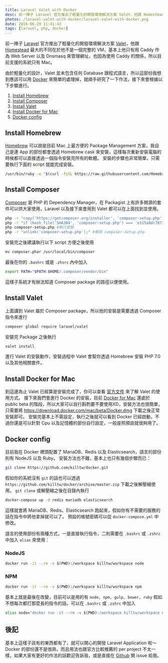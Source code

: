 ```yaml
---
title: Laravel Valet with Docker
desc: 前一陣子 Laravel 官方推出了輕量化的開發環境解決方案 Valet，他跟 Homestead 最大的不同在於他不是一個完整的 VM，基本上他只有用 Caddy 作為 Web Server 以及 Dnsmasq 來管理網址，也因為使用 Caddy 的關係，所以目前支援的系統只有 Mac。
photos: /laravel-valet-with-docker/laravel-valet-with-docker.png
date: 2016-06-29 11:41:43
tags: [laravel, php, docker]
---
```


前一陣子 [Laravel](https://laravel.com/) 官方推出了輕量化的開發環境解決方案 [Valet](https://laravel.com/docs/master/valet)，他跟 [Homestead](https://laravel.com/docs/master/homestead) 最大的不同在於他不是一個完整的 VM，基本上他只有用 Caddy 作為 Web Server 以及 Dnsmasq 來管理網址，也因為使用 Caddy 的關係，所以目前支援的系統只有 Mac。

<!-- more -->

由於輕量化的設計，Valet 並未包含任何 Database 跟程式語言，所以這部份我想到應該可以用 [Docker](https://www.docker.com/) 來簡單的處理掉，就順手研究了一下作法，接下來會根據以下步驟進行。

1. [Install Homebrew](#install-homebrew)
2. [Install Composer](#install-composer)
2. [Install Valet](#install-valet)
3. [Install Docker for Mac](#install-docker-for-mac)
4. [Docker config](#docker-config)

## <a id="install-homebrew"></a>Install Homebrew
[Homebrew](http://brew.sh/) 可以說是目前 Mac 上最方便的 Package Management 方案，我自己是連 App 的部份都會透過 Homebrew cask 來安裝，這樣每次重新安裝電腦的時候都可以直接透過一個指令安裝完所有的軟體。
安裝的步驟也非常簡單，只需要執行下面的 script 就能完成安裝。
```bash
/usr/bin/ruby -e "$(curl -fsSL https://raw.githubusercontent.com/Homebrew/install/master/install)"
```

## <a id="install-composer"></a>Install Composer
[Composer](https://getcomposer.org/) 是 PHP 的 Dependency Manager，在 Packagist 上有許多開源的套件可以供大家使用，Laravel 以及接下來會用到 Valet 都可以在上面找到並使用。
```bash
php -r "copy('https://getcomposer.org/installer', 'composer-setup.php');" #下載 Composer Setup script
php -r "if (hash_file('SHA384', 'composer-setup.php') === 'e115a8dc7871f15d853148a7fbac7da27d6c0030b848d9b3dc09e2a0388afed865e6a3d6b3c0fad45c48e2b5fc1196ae') { echo 'Installer verified'; } else { echo 'Installer corrupt'; unlink('composer-setup.php'); } echo PHP_EOL;" #驗證 SHA-384
php composer-setup.php #執行安裝
php -r "unlink('composer-setup.php');" #移除 composer-setup.php
```
安裝完之後建議執行以下 script 方便之後使用
```bash
mv composer.phar /usr/local/bin/composer
```
最後在你的 `.bashrc` 或是 `.zhsrc` 內中加入
```bash
export PATH="$PATH:$HOME/.composer/vendor/bin"
```
這樣子系統才有辦法知道 Composer package 的路徑以便使用。

## <a id="install-valet"></a>Install Valet
上面講到 Valet 屬於 Composer package，所以他的安裝是需要透過 Composer 指令來進行
```bash
composer global require laravel/valet
```
安裝完 Package 之後執行
```bash
valet install
```
進行 Valet 的安裝動作，安裝過程中 Valet 會幫你透過 Homebrew 安裝 PHP 7.0 以及其他相關套件。

## <a id="install-docker-for-mac"></a>Install Docker for Mac
到這邊為止 Valet 已經算是安裝完成了，你可以查看 [官方文件](https://laravel.com/docs/master/valet) 來了解 Valet 的使用方式。
接下來我們會進行 Docker 的安裝，目前 [Docker for Mac](https://docs.docker.com/docker-for-mac/) 還處於 public beta 的階段，所以大家可以自行斟酌要不要使用XD，安裝方法也很簡單，只需要將 https://download.docker.com/mac/beta/Docker.dmg 下載之後正常安裝即可。
安裝完基本上不需設定，執行之後就可以看到 Docker 已經啟動，不過你還是可以針對 Cpu 以及記憶體的部份自行設定，一般是照預設就很夠用了。

## <a id="docker-config"></a>Docker config
目前我在 Docker 裡頭配置了 MariaDB、Redis 以及 Elasticsearch，語言的部份則有 NodeJS 以及 Ruby。
安裝方法也不難，基本上也只有幾個步驟而已：
```bash
git clone https://github.com/killtw/docker.git
```
假如你的系統沒有 `git` 的話也可以透過 `https://github.com/killtw/docker/archive/master.zip` 下載之後解壓縮使用。
`git clone` 或解壓縮之後在目錄內執行
```bash
docker-compose up -d redis mariadb elasticsearch
```
這樣就會將 MariaDB、Redis、Elasticsearch 跑起來，假如你有不需要的服務的話在指令中將他拿掉就可以了。
預設的帳號密碼可以從 `docker-compose.yml` 中修改。

語言的使用部份有兩種方式，一是直接執行指令，二則需要在 `.bashrc` 或 `.zshrc` 中加入 `alias` 來使用：

### NodeJS
```bash
docker run -it --rm -v $(PWD):/workspace killtw/workspace node
```
### NPM
```bash
docker run -it --rm -v $(PWD):/workspace killtw/workspace npm
```

基本上就是最後在改變，目前可以是用的有 `node, npm, gulp, bower, ruby`
假如不想每次都打那麼長的指令的話，可以在 `.bashrc` 或 `.zshrc` 中加入
```bash
alias node="docker run -it --rm -v $(PWD):/workspace killtw/workspace node"
```

## 後記
基本上這樣子該有的東西都有了，就可以開心的開發 Laravel Application 啦～
Docker 的部份還不是很熟，而且用法也跟官方比較推薦的 per project 不太一樣，如果大家有更好的作法的話歡迎告訴我，或是直接在 [Github](https://github.com/killtw/docker) 開 issue 給我。
